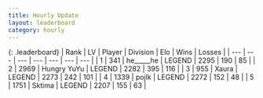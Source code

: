 ```yaml
---
title: Hourly Update
layout: leaderboard
category: hourly
---
```


{: .leaderboard}
| Rank | LV | Player | Division | Elo | Wins | Losses |
| --- | --- | --- | --- | --- | --- | --- |
| <span data-change="1">1</span> | 341 | <span title="ID: 405067">he_____he</span> | LEGEND | <span data-change="13">2295</span> | <span data-change="4">190</span> | <span data-change="0">85</span> |
| <span data-change="-1">2</span> | 2969 | <span title="ID: 164871">Hungry YuYu</span> | LEGEND | <span data-change="0">2282</span> | <span data-change="0">395</span> | <span data-change="0">116</span> |
| <span data-change="0">3</span> | 955 | <span title="ID: 200908">Xaura</span> | LEGEND | <span data-change="0">2273</span> | <span data-change="0">242</span> | <span data-change="0">101</span> |
| <span data-change="0">4</span> | 1339 | <span title="ID: 4783">pojlk</span> | LEGEND | <span data-change="0">2272</span> | <span data-change="0">152</span> | <span data-change="0">48</span> |
| <span data-change="0">5</span> | 1751 | <span title="ID: 353063">Sktima</span> | LEGEND | <span data-change="0">2207</span> | <span data-change="0">155</span> | <span data-change="0">63</span> |